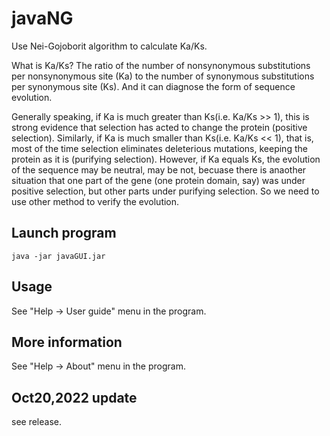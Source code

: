 # javaNG
Use Nei-Gojoborit algorithm to calculate Ka/Ks.

What is Ka/Ks? The ratio of the number of nonsynonymous substitutions per nonsynonymous site (Ka) to the number of synonymous substitutions per synonymous site (Ks). And it can diagnose the form of sequence evolution.

Generally speaking, if Ka is much greater than Ks(i.e. Ka/Ks >> 1), this is strong evidence that selection has acted to change the protein (positive selection).
Similarly, if Ka is much smaller than Ks(i.e. Ka/Ks << 1), that is, most of the time selection eliminates deleterious mutations, keeping the protein as it is (purifying selection).
However, if Ka equals Ks, the evolution of the sequence may be neutral, may be not, becuase there is anaother situation that one part of the gene (one protein domain, say) was under positive selection, but other parts under purifying selection. So we need to use other method to verify the evolution.

## Launch program

```
java -jar javaGUI.jar
```

## Usage

See "Help -> User guide" menu in the program.

## More information

See "Help -> About" menu in the program.

## Oct20,2022 update

see release.
